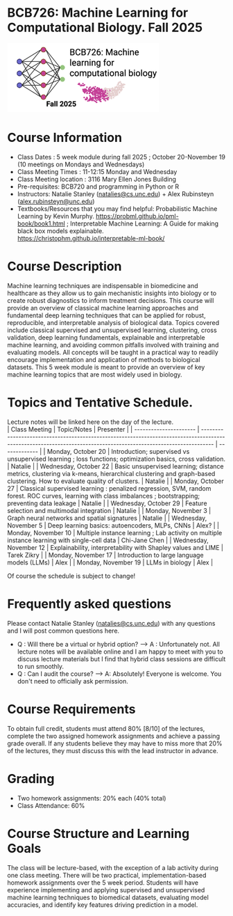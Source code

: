 # BCB726: Machine Learning for Computational Biology. Fall 2025
<p>
  <img src="https://github.com/natalies-teaching/BCB726_Fall2025/blob/main/bcb726.png" width="350" />
</p>

# Course Information 
* Class Dates : 5 week module during fall 2025 ; October 20-November 19 (10 meetings on Mondays and Wednesdays) 
* Class Meeting Times : 11-12:15 Monday and Wednesday 
* Class Meeting location : 3116 Mary Ellen Jones Building
* Pre-requisites: BCB720 and programming in Python or R
* Instructors: Natalie Stanley (natalies@cs.unc.edu) + Alex Rubinsteyn (alex.rubinsteyn@unc.edu) 
* Textbooks/Resources that you may find helpful: Probabilistic Machine Learning by Kevin Murphy. https://probml.github.io/pml-book/book1.html ; Interpretable Machine Learning: A Guide for making black box models explainable. https://christophm.github.io/interpretable-ml-book/ 

# Course Description 
Machine learning techniques are indispensable in biomedicine and healthcare as they allow us to gain mechanistic insights into biology or to create robust diagnostics to inform treatment decisions. This course will provide an overview of classical machine learning approaches and fundamental deep learning techniques that can be applied for robust, reproducible, and interpretable analysis of biological data. Topics covered include classical supervised and unsupervised learning, clustering, cross validation, deep learning fundamentals, explainable and interpretable machine learning, and avoiding common pitfalls involved with training and evaluating models. All concepts will be taught in a practical way to readily encourage implementation and application of methods to biological datasets. This 5 week module is meant to provide an overview of key machine learning topics that are most widely used in biology. 

# Topics and Tentative Schedule.
Lecture notes will be linked here on the day of the lecture.  
| Class Meeting          | Topic/Notes                                                                                                                                                            | Presenter     |
| ---------------------- | ---------------------------------------------------------------------------------------------------------------------------------------------------------------- | ------------- |
| Monday, October 20     | Introduction; supervised vs unsupervised learning ; loss functions; optimization basics, cross validation.                                                              | Natalie       |
| Wednesday, October 22  | Basic unsupervised learning; distance metrics, clustering via k\-means, hierarchical clustering and graph-based clustering. How to evaluate quality of clusters. | Natalie       |
| Monday, October 27     | Classical supervised learning : penalized regression, SVM, random forest. ROC curves, learning with class imbalances ; bootstrapping; preventing data leakage    | Natalie       |
| Wednesday, October 29  | Feature selection and multimodal integration                                                                                                                     | Natalie       |
| Monday, November 3     | Graph neural networks and spatial signatures                                                                                                                     | Natalie       |
| Wednesday, November 5  | Deep learning basics: autoencoders, MLPs, CNNs                                                                                                                   | Alex?         |
| Monday, November 10    | Multiple instance learning ; Lab activity on multiple instance learning with single-cell data                                                                    | Chi-Jane Chen |
| Wednesday, November 12 | Explainability, interpretability with Shapley values and LIME                                                                                                    | Tarek Zikry        |
| Monday, November 17    | Introduction to large language models (LLMs)                                                                                                                       | Alex          |
| Monday, November 19    | LLMs in biology                                                                                                                                                  | Alex          |

Of course the schedule is subject to change! 

# Frequently asked questions
Please contact Natalie Stanley (natalies@cs.unc.edu) with any questions and I will post common questions here. 

* Q : Will there be a virtual or hybrid option? --> A : Unfortunately not. All lecture notes will be available online and I am happy to meet with you to discuss lecture materials but I find that hybrid class sessions are difficult to run smoothly.
* Q : Can I audit the course? --> A: Absolutely! Everyone is welcome. You don't need to officially ask permission. 

# Course Requirements 
To obtain full credit, students must attend 80% [8/10] of the lectures, complete the two assigned homework assignments and achieve a passing grade overall. If any students believe they may
have to miss more that 20% of the lectures, they must discuss this with the lead instructor in advance. 

# Grading 
* Two homework assignments: 20% each (40% total)
* Class Attendance: 60%

# Course Structure and Learning Goals
The class will be lecture-based, with the exception of a lab activity during one class meeting. There will be two practical, implementation-based homework assignments over the 5 week period. Students will have experience implementing and applying supervised and unsupervised machine learning techniques to biomedical datasets, evaluating model accuracies, and identify key features driving prediction in a model. 



